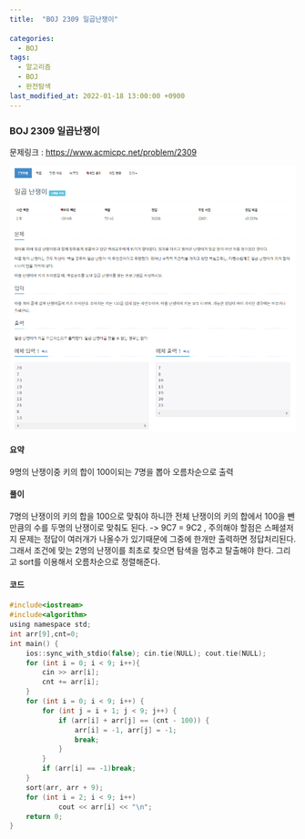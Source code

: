 ```yaml
---
title:  "BOJ 2309 일곱난쟁이"

categories:
  - BOJ
tags:
  - 알고리즘
  - BOJ
  - 완전탐색
last_modified_at: 2022-01-18 13:00:00 +0900
---
```


### BOJ 2309 일곱난쟁이

문제링크 : <https://www.acmicpc.net/problem/2309>

![BOJ_2309](/images/2022-01-17-BOJ2309/BOJ_2309.PNG)

#### 요약

9명의 난쟁이중 키의 합이 100이되는 7명을 뽑아 오름차순으로 출력

#### 풀이

7명의 난쟁이의 키의 합을 100으로 맞춰야 하니깐 전체 난쟁이의 키의 합에서 100을 뺀만큼의 수를 두명의 난쟁이로 맞춰도 된다.  -> 9C7 = 9C2 , 주의해야 할점은 스페셜저지 문제는 정답이 여러개가 나올수가 있기때문에 그중에 한개만 출력하면 정답처리된다. 그래서 조건에 맞는 2명의 난쟁이를 최초로 찾으면 탐색을 멈추고 탈출해야 한다. 그리고 sort를 이용해서 오름차순으로 정렬해준다.

#### 코드

```c
#include<iostream>
#include<algorithm>
using namespace std;
int arr[9],cnt=0;
int main() {
	ios::sync_with_stdio(false); cin.tie(NULL); cout.tie(NULL);
	for (int i = 0; i < 9; i++){
		cin >> arr[i];
		cnt += arr[i];
	}
	for (int i = 0; i < 9; i++) {
		for (int j = i + 1; j < 9; j++) {
			if (arr[i] + arr[j] == (cnt - 100)) {
				arr[i] = -1, arr[j] = -1;
				break;
			}
		}
		if (arr[i] == -1)break;
	}
	sort(arr, arr + 9);
	for (int i = 2; i < 9; i++)
			cout << arr[i] << "\n";
	return 0;
}
```
